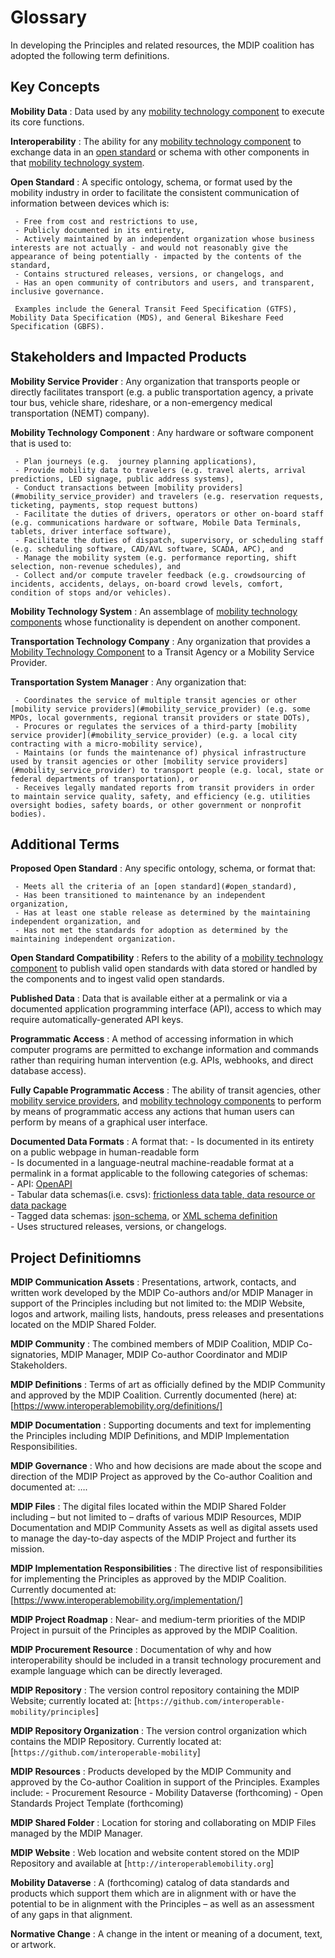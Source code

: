# Glossary

In developing the Principles and related resources, the MDIP coalition has adopted the following term definitions.

## Key Concepts

<a name="mobility_data"></a>
**Mobility Data**
:   Data used by any [mobility technology component](#mobility_technology_component) to execute its core functions.

<a name="interoperability"></a>
**Interoperability**
:   The ability for any [mobility technology component](#mobility_technology_component) to exchange data in an [open standard](#open_standard) or schema with other components in that [mobility technology system](#mobility_technology_system).

<a name="open_standard"></a>
**Open Standard**
:   A specific ontology, schema, or format used by the mobility industry in order to facilitate the consistent communication of information between devices which is:  

     - Free from cost and restrictions to use,
     - Publicly documented in its entirety,
     - Actively maintained by an independent organization whose business interests are not actually - and would not reasonably give the appearance of being potentially - impacted by the contents of the standard,
     - Contains structured releases, versions, or changelogs, and
     - Has an open community of contributors and users, and transparent, inclusive governance.  

     Examples include the General Transit Feed Specification (GTFS), Mobility Data Specification (MDS), and General Bikeshare Feed Specification (GBFS).

## Stakeholders and Impacted Products

<a name="mobility_service_provider"></a>
**Mobility Service Provider**
:   Any organization that transports people or directly facilitates transport (e.g. a public transportation agency, a private tour bus, vehicle share, rideshare, or a non-emergency medical transportation (NEMT) company).

<a name="mobility_technology_component"></a>
**Mobility Technology Component**
:   Any hardware or software component that is used  to:  

     - Plan journeys (e.g.  journey planning applications),  
     - Provide mobility data to travelers (e.g. travel alerts, arrival predictions, LED signage, public address systems),  
     - Conduct transactions between [mobility providers](#mobility_service_provider) and travelers (e.g. reservation requests, ticketing, payments, stop request buttons)  
     - Facilitate the duties of drivers, operators or other on-board staff (e.g. communications hardware or software, Mobile Data Terminals, tablets, driver interface software),  
     - Facilitate the duties of dispatch, supervisory, or scheduling staff (e.g. scheduling software, CAD/AVL software, SCADA, APC), and  
     - Manage the mobility system (e.g. performance reporting, shift selection, non-revenue schedules), and
     - Collect and/or compute traveler feedback (e.g. crowdsourcing of incidents, accidents, delays, on-board crowd levels, comfort, condition of stops and/or vehicles).  

<a name="mobility_technology_system"></a>
**Mobility Technology System**
:   An assemblage of [mobility technology components](#mobility_technology_component) whose functionality is dependent on another component.

<a name="transportation_technology_company"></a>
**Transportation Technology Company**
:   Any organization that provides a [Mobility Technology Component](#mobility_technology_component) to a Transit Agency or a Mobility Service Provider.

<a name="transportation_system_manager"></a>
**Transportation System Manager**
:   Any organization that:  

     - Coordinates the service of multiple transit agencies or other [mobility service providers](#mobility_service_provider) (e.g. some MPOs, local governments, regional transit providers or state DOTs),
     - Procures or regulates the services of a third-party [mobility service provider](#mobility_service_provider) (e.g. a local city contracting with a micro-mobility service),  
     - Maintains (or funds the maintenance of) physical infrastructure used by transit agencies or other [mobility service providers](#mobility_service_provider) to transport people (e.g. local, state or federal departments of transportation), or  
     - Receives legally mandated reports from transit providers in order to maintain service quality, safety, and efficiency (e.g. utilities oversight bodies, safety boards, or other government or nonprofit bodies).

## Additional Terms

<a name="proposed_open_standard"></a>
**Proposed Open Standard**
:    Any specific ontology, schema, or format that:  

     - Meets all the criteria of an [open standard](#open_standard),  
     - Has been transitioned to maintenance by an independent organization,  
     - Has at least one stable release as determined by the maintaining independent organization, and  
     - Has not met the standards for adoption as determined by the maintaining independent organization.

<a name="open_standard_compatibility"></a>
**Open Standard Compatibility**
:   Refers to the ability of a [mobility technology component](#mobility_technology_component) to publish valid open standards with data stored or handled by the components and to ingest valid open standards.

<a name="published_data"></a>
**Published Data**
:   Data that is available either at a permalink or via a documented application programming interface (API), access to which may require automatically-generated API keys.

<a name="programmatic_access"></a>
**Programmatic Access**
:   A method of accessing information in which computer programs are permitted to exchange information and commands rather than requiring human intervention (e.g. APIs, webhooks, and direct database access).  

<a name="fully_capable_programmatic_access"></a>
**Fully Capable Programmatic Access**
:   The ability of transit agencies, other [mobility service providers](#mobility_service_provider), and [mobility technology components](#mobility_technology_component) to perform by means of programmatic access any actions that human users can perform by means of a graphical user interface.

<a name="documented_data_format"></a>
**Documented Data Formats**
:   A format that:
     - Is documented in its entirety on a public webpage in human-readable form  
     - Is documented in a language-neutral machine-readable format at a permalink in a format applicable to the following categories of schemas:  
       - API: [OpenAPI](https://www.openapis.org/)  
       - Tabular data schemas(i.e. csvs): [frictionless data table, data resource or data package](https://frictionlessdata.io/standards/)  
       - Tagged data schemas: [json-schema](https://json-schema.org/), or [XML schema definition](https://en.wikipedia.org/wiki/XML_Schema_(W3C))  
     - Uses structured releases, versions, or changelogs.  

## Project Definitiomns

<a name="mdip_communication_assets"></a>
**MDIP Communication Assets**
:    Presentations, artwork, contacts, and written work developed by the MDIP Co-authors and/or MDIP Manager in support of the Principles including but not limited to: the MDIP Website, logos and artwork, mailing lists, handouts, press releases and presentations located on the MDIP Shared Folder.

<a name="mdip_community"></a>
**MDIP Community**
:    The combined members of MDIP Coalition, MDIP Co-signatories, MDIP Manager, MDIP Co-author Coordinator and MDIP Stakeholders.

<a name="mdip_definitions"></a>
**MDIP Definitions**
:    Terms of art as officially defined by the MDIP Community and approved by the MDIP Coalition. Currently documented (here) at: [https://www.interoperablemobility.org/definitions/]

<a name="mdip_documentation"></a>
**MDIP Documentation**
:    Supporting documents and text for implementing the Principles including MDIP Definitions, and MDIP Implementation Responsibilities.

<a name="mdip_governance"></a>
**MDIP Governance**
:    Who and how decisions are made about the scope and direction of the MDIP Project as approved by the Co-author Coalition and documented at: ….

<a name="mdip_files"></a>
**MDIP Files**
:    The digital files located within the MDIP Shared Folder including – but not limited to – drafts of various MDIP Resources, MDIP Documentation and MDIP Community Assets as well as digital assets used to manage the day-to-day aspects of the MDIP Project and further its mission.

<a name="mdip_implementation_responsibilities"></a>
**MDIP Implementation Responsibilities**
:    The directive list of responsibilities for implementing the Principles as approved by the MDIP Coalition. Currently documented at: [https://www.interoperablemobility.org/implementation/]

<a name="mdip_project_roadmap"></a>
**MDIP Project Roadmap**
:    Near- and medium-term priorities of the MDIP Project in pursuit of the Principles as approved by the MDIP Coalition.

<a name="mdip_procurement_resource"></a>
**MDIP Procurement Resource**
:    Documentation of why and how interoperability should be included in a transit technology procurement and example language which can be directly leveraged.

<a name="mdip_respository"></a>
**MDIP Repository**
:    The version control repository containing the MDIP Website; currently located at:
[`https://github.com/interoperable-mobility/principles`]

<a name="mdip_repository_organization"></a>
**MDIP Repository Organization**
:    The version control organization which contains the MDIP Repository. Currently located at: [`https://github.com/interoperable-mobility`]

<a name="mdip_resources"></a>
**MDIP Resources**
:    Products developed by the MDIP Community and approved by the Co-author Coalition in support of the Principles.  Examples include:
     - Procurement Resource
     - Mobility Dataverse (forthcoming)
     - Open Standards Project Template (forthcoming)

<a name="mdip_shared_folder"></a>
**MDIP Shared Folder**
:    Location for storing and collaborating on MDIP Files managed by the MDIP Manager.

<a name="mdip_website"></a>
**MDIP Website**
:    Web location and website content stored on the MDIP Repository and available at [`http://interoperablemobility.org`]

<a name="mobility_dataverse"></a>
**Mobility Dataverse**
:    A (forthcoming) catalog of data standards and products which support them which are in alignment with or have the potential to be in alignment with the Principles – as well as an assessment of any gaps in that alignment.

<a name="normative_change"></a>
**Normative Change**
:    A change in the intent or meaning of a document, text, or artwork.
